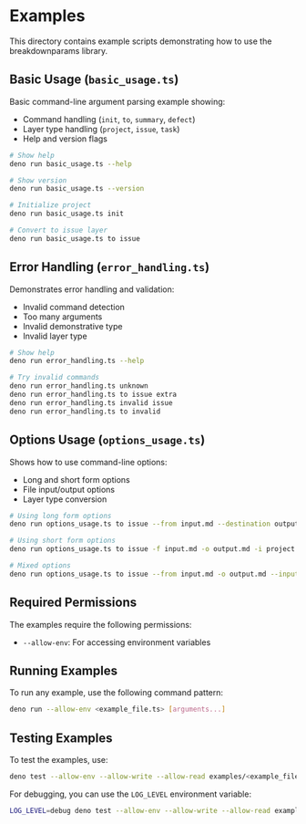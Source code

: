 # Examples

This directory contains example scripts demonstrating how to use the breakdownparams library.

## Basic Usage (`basic_usage.ts`)

Basic command-line argument parsing example showing:

- Command handling (`init`, `to`, `summary`, `defect`)
- Layer type handling (`project`, `issue`, `task`)
- Help and version flags

```bash
# Show help
deno run basic_usage.ts --help

# Show version
deno run basic_usage.ts --version

# Initialize project
deno run basic_usage.ts init

# Convert to issue layer
deno run basic_usage.ts to issue
```

## Error Handling (`error_handling.ts`)

Demonstrates error handling and validation:

- Invalid command detection
- Too many arguments
- Invalid demonstrative type
- Invalid layer type

```bash
# Show help
deno run error_handling.ts --help

# Try invalid commands
deno run error_handling.ts unknown
deno run error_handling.ts to issue extra
deno run error_handling.ts invalid issue
deno run error_handling.ts to invalid
```

## Options Usage (`options_usage.ts`)

Shows how to use command-line options:

- Long and short form options
- File input/output options
- Layer type conversion

```bash
# Using long form options
deno run options_usage.ts to issue --from input.md --destination output.md --input project

# Using short form options
deno run options_usage.ts to issue -f input.md -o output.md -i project

# Mixed options
deno run options_usage.ts to issue --from input.md -o output.md --input project
```

## Required Permissions

The examples require the following permissions:

- `--allow-env`: For accessing environment variables

## Running Examples

To run any example, use the following command pattern:

```bash
deno run --allow-env <example_file.ts> [arguments...]
```

## Testing Examples

To test the examples, use:

```bash
deno test --allow-env --allow-write --allow-read examples/<example_file>.ts
```

For debugging, you can use the `LOG_LEVEL` environment variable:

```bash
LOG_LEVEL=debug deno test --allow-env --allow-write --allow-read examples/<example_file>.ts
``` 

